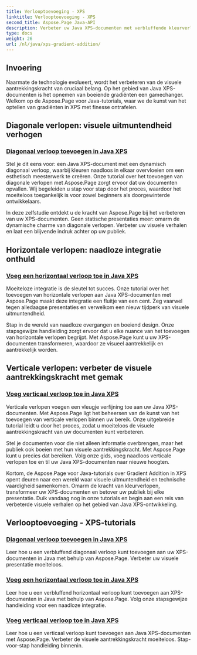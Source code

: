 ```yaml
---
title: Verlooptoevoeging - XPS
linktitle: Verlooptoevoeging - XPS
second_title: Aspose.Page Java-API
description: Verbeter uw Java XPS-documenten met verbluffende kleurverlopen. Leer moeiteloos diagonale, horizontale en verticale verlopen toe te voegen met behulp van Aspose.Page-tutorials.
type: docs
weight: 26
url: /nl/java/xps-gradient-addition/
---
```

## Invoering

Naarmate de technologie evolueert, wordt het verbeteren van de visuele aantrekkingskracht van cruciaal belang. Op het gebied van Java XPS-documenten is het opnemen van boeiende gradiënten een gamechanger. Welkom op de Aspose.Page voor Java-tutorials, waar we de kunst van het optellen van gradiënten in XPS met finesse ontrafelen.

## Diagonale verlopen: visuele uitmuntendheid verhogen
### [Diagonaal verloop toevoegen in Java XPS](./diagonal/)

Stel je dit eens voor: een Java XPS-document met een dynamisch diagonaal verloop, waarbij kleuren naadloos in elkaar overvloeien om een esthetisch meesterwerk te creëren. Onze tutorial over het toevoegen van diagonale verlopen met Aspose.Page zorgt ervoor dat uw documenten opvallen. Wij begeleiden u stap voor stap door het proces, waardoor het moeiteloos toegankelijk is voor zowel beginners als doorgewinterde ontwikkelaars.

In deze zelfstudie ontdekt u de kracht van Aspose.Page bij het verbeteren van uw XPS-documenten. Geen statische presentaties meer: omarm de dynamische charme van diagonale verlopen. Verbeter uw visuele verhalen en laat een blijvende indruk achter op uw publiek.

## Horizontale verlopen: naadloze integratie onthuld
### [Voeg een horizontaal verloop toe in Java XPS](./horizontal/)

Moeiteloze integratie is de sleutel tot succes. Onze tutorial over het toevoegen van horizontale verlopen aan Java XPS-documenten met Aspose.Page maakt deze integratie een fluitje van een cent. Zeg vaarwel tegen alledaagse presentaties en verwelkom een nieuw tijdperk van visuele uitmuntendheid.

Stap in de wereld van naadloze overgangen en boeiend design. Onze stapsgewijze handleiding zorgt ervoor dat u elke nuance van het toevoegen van horizontale verlopen begrijpt. Met Aspose.Page kunt u uw XPS-documenten transformeren, waardoor ze visueel aantrekkelijk en aantrekkelijk worden.

## Verticale verlopen: verbeter de visuele aantrekkingskracht met gemak
### [Voeg verticaal verloop toe in Java XPS](./vertical/)

Verticale verlopen voegen een vleugje verfijning toe aan uw Java XPS-documenten. Met Aspose.Page ligt het beheersen van de kunst van het toevoegen van verticale verlopen binnen uw bereik. Onze uitgebreide tutorial leidt u door het proces, zodat u moeiteloos de visuele aantrekkingskracht van uw documenten kunt verbeteren.

Stel je documenten voor die niet alleen informatie overbrengen, maar het publiek ook boeien met hun visuele aantrekkingskracht. Met Aspose.Page kunt u precies dat bereiken. Volg onze gids, voeg naadloos verticale verlopen toe en til uw Java XPS-documenten naar nieuwe hoogten.

Kortom, de Aspose.Page voor Java-tutorials over Gradient Addition in XPS opent deuren naar een wereld waar visuele uitmuntendheid en technische vaardigheid samenkomen. Omarm de kracht van kleurverlopen, transformeer uw XPS-documenten en betover uw publiek bij elke presentatie. Duik vandaag nog in onze tutorials en begin aan een reis van verbeterde visuele verhalen op het gebied van Java XPS-ontwikkeling.
## Verlooptoevoeging - XPS-tutorials
### [Diagonaal verloop toevoegen in Java XPS](./diagonal/)
Leer hoe u een verbluffend diagonaal verloop kunt toevoegen aan uw XPS-documenten in Java met behulp van Aspose.Page. Verbeter uw visuele presentatie moeiteloos.
### [Voeg een horizontaal verloop toe in Java XPS](./horizontal/)
Leer hoe u een verbluffend horizontaal verloop kunt toevoegen aan XPS-documenten in Java met behulp van Aspose.Page. Volg onze stapsgewijze handleiding voor een naadloze integratie.
### [Voeg verticaal verloop toe in Java XPS](./vertical/)
Leer hoe u een verticaal verloop kunt toevoegen aan Java XPS-documenten met Aspose.Page. Verbeter de visuele aantrekkingskracht moeiteloos. Stap-voor-stap handleiding binnenin.